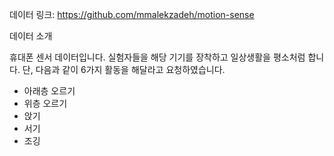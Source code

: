 데이터 링크: https://github.com/mmalekzadeh/motion-sense

데이터 소개

휴대폰 센서 데이터입니다. 실험자들을 해당 기기를 장착하고 일상생활을 평소처럼 합니다.
단, 다음과 같이 6가지 활동을 해달라고 요청하였습니다.

- 아래층 오르기
- 위층 오르기
- 앉기
- 서기
- 조깅
 
